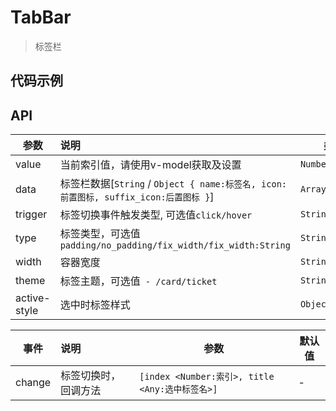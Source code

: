 # TabBar

> 标签栏

## 代码示例

<test></test>

<script>
  import test from '@/pages/demo/TabBar.vue';

  export default {
    components: {
      test
    }
  }
</script>

## API

| 参数 | 说明 | 类型 | 默认值 |
| ----|:-----| ---- | ---- |
| value | 当前索引值，请使用v-model获取及设置  | `Number` | `0` |
| data | 标签栏数据[`String` / `Object { name:标签名, icon:前置图标, suffix_icon:后置图标 }`] | `Array` | - |
| trigger | 标签切换事件触发类型, 可选值`click/hover`  | `String` | `click` |
| type | 标签类型，可选值`padding/no_padding/fix_width/fix_width:String`  | `String` | `padding` |
| width | 容器宽度  | `String/Number` | - |
| theme | 标签主题，可选值` - /card/ticket`  | `String` | - |
| active-style | 选中时标签样式  | `Object` | - |


| 事件 | 说明 | 参数 | 默认值 |
| ----|:-----| ---- | ---- |
| change | 标签切换时，回调方法 | `[index <Number:索引>, title <Any:选中标签名>]` | - |
